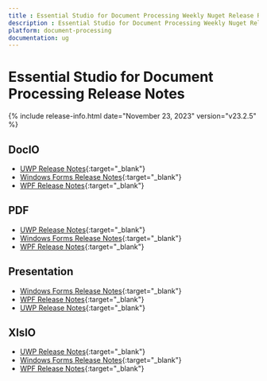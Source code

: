 ```yaml
---
title : Essential Studio for Document Processing Weekly Nuget Release Release Notes  
description : Essential Studio for Document Processing Weekly Nuget Release Release Notes  
platform: document-processing
documentation: ug
---
```


# Essential Studio for Document Processing  Release Notes  

{% include release-info.html date="November 23, 2023" version="v23.2.5" %} 

## DocIO

* [UWP Release Notes](/uwp/release-notes/v23.2.5#docio){:target="_blank"}
* [Windows Forms Release Notes](/windowsforms/release-notes/v23.2.5#docio){:target="_blank"}
* [WPF Release Notes](/wpf/release-notes/v23.2.5#docio){:target="_blank"}


## PDF

* [UWP Release Notes](/uwp/release-notes/v23.2.5#pdf){:target="_blank"}
* [Windows Forms Release Notes](/windowsforms/release-notes/v23.2.5#pdf){:target="_blank"}
* [WPF Release Notes](/wpf/release-notes/v23.2.5#pdf){:target="_blank"}


## Presentation

* [Windows Forms Release Notes](/windowsforms/release-notes/v23.2.5#presentation){:target="_blank"}
* [WPF Release Notes](/wpf/release-notes/v23.2.5#presentation){:target="_blank"}
* [UWP Release Notes](/uwp/release-notes/v23.2.5#presentation){:target="_blank"}


## XlsIO

* [UWP Release Notes](/uwp/release-notes/v23.2.5#xlsio){:target="_blank"}
* [Windows Forms Release Notes](/windowsforms/release-notes/v23.2.5#xlsio){:target="_blank"}
* [WPF Release Notes](/wpf/release-notes/v23.2.5#xlsio){:target="_blank"}